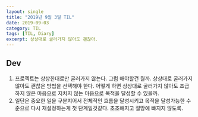 ```yaml
---
layout: single
title: "2019년 9월 3일 TIL"
date: 2019-09-03
category: TIL
tags: [TIL, Diary]
excerpt: 상상대로 굴러가지 않아도 괜찮아.
---
```


## Dev
1. 프로젝트는 상상한대로만 굴러가지 않는다. 그럼 해야할건 뭘까. 상상대로 굴러가지 않아도 괜찮은 방법을 선택해야 한다. 어떻게 하면 상상대로 굴러가지 않아도 조급하지 않은 마음으로 지치지 않는 마음으로 목적을 달성할 수 있을까.
2. 일단은 중요한 일을 구분지어서 전체적인 흐름을 달성시키고 목적을 달성가능한 수준으로 다시 재설정하는게 첫 단계일것같다. 초조해지고 절망에 빠지지 않도록.
  